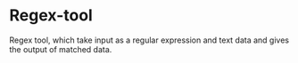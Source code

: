 # Regex-tool
Regex tool, which take input as a regular expression and text data and gives the output of matched data.
